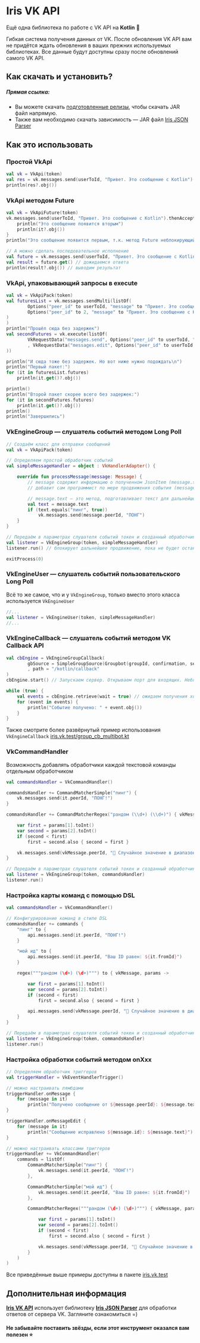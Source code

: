 # Iris VK API

Ещё одна библиотека по работе с VK API на **Kotlin** 💖

Гибкая система получения данных от VK. После обновления VK API вам не придётся ждать 
обновления в ваших прежних используемых библиотеках. Все данные будут доступны сразу после обновлений самого VK API.

## Как скачать и установить?

##### Прямая ссылка:

- Вы можете скачать [подготовленные релизы](https://github.com/iris2iris/iris-vk-api/releases), чтобы скачать JAR файл напрямую.
- Также вам необходимо скачать зависимость — JAR файл [Iris JSON Parser](https://github.com/iris2iris/iris-vk-api/releases/download/v0.3/iris-json-parser.jar)

## Как это использовать

### Простой VkApi

```kotlin
val vk = VkApi(token)
val res = vk.messages.send(userToId, "Привет. Это сообщение с Kotlin")
println(res?.obj())
```

### VkApi методом Future

```kotlin
val vk = VkApiFuture(token)
vk.messages.send(userToId, "Привет. Это сообщение с Kotlin").thenAccept {
    println("Это сообщение появится вторым")
    println(it?.obj())
}
println("Это сообщение появится первым, т.к. метод Future неблокирующий")

// А можно сделать последовательное исполнение
val future = vk.messages.send(userToId, "Привет. Это сообщение с Kotlin")
val result = future.get() // дожидаемся ответа
println(result?.obj()) // выводим результат
```

### VkApi, упаковывающий запросы в execute
```kotlin
val vk = VkApiPack(token)
val futuresList = vk.messages.sendMulti(listOf(
        Options("peer_id" to userToId, "message" to "Привет. Это сообщение с Kotlin\nОно почти работает!", "attachment" to "photo-181070115_457239553"),
        Options("peer_id" to 2, "message" to "Привет. Это сообщение с Kotlin\nОно почти работает!", "attachment" to "photo-181070115_457239553"),
)
)
println("Прошёл сюда без задержек")
val secondFutures = vk.execute(listOf(
        VkRequestData("messages.send", Options("peer_id" to userToId, "random_id" to (0..2_000_000).random(), "message" to "Привет. Это сообщение с Kotlin\nОно почти работает!", "attachment" to "photo-181070115_457239553"))
        , VkRequestData("messages.edit", Options("peer_id" to userToId, "conversation_message_id" to 1, "message" to "Привет. Это сообщение с Kotlin\nОно почти работает!", "attachment" to "photo-181070115_457239553"))
))

println("И сюда тоже без задержек. Но вот ниже нужно подождать\n")
println("Первый пакет:")
for (it in futuresList.futures)
    println(it.get()?.obj())

println()
println("Второй пакет скорее всего без задержек:")
for (it in secondFutures.futures)
    println(it.get()?.obj())
println()
println("Завершились")
```

### VkEngineGroup — слушатель событий методом Long Poll

```kotlin
// Создаём класс для отправки сообщений
val vk = VkApiPack(token)

// Определяем простой обработчик событий
val simpleMessageHandler = object : VkHandlerAdapter() {

    override fun processMessage(message: Message) {
        // message содержит информацию о полученном JsonItem (message.source) и вспомогательную информацию, которую
        // добавит сам программист по мере продвижения события (message.options)

        // message.text — это метод, подготавливает текст для дальнейшей работы
        val text = message.text
        if (text.equals("пинг", true))
            vk.messages.send(message.peerId, "ПОНГ")
    }
}

// Передаём в параметрах слушателя событий токен и созданный обработчик событий
val listener = VkEngineGroup(token, simpleMessageHandler)
listener.run() // блокирует дальнейшее продвижение, пока не будет остановлено

exitProcess(0)
```

### VkEngineUser — слушатель событий пользовательского Long Poll
Всё то же самое, что и у `VkEngineGroup`, только вместо этого класса используется `VkEngineUser`
```kotlin
//...
val listener = VkEngineUser(token, simpleMessageHandler)
//...
```

### VkEngineCallback — слушатель событий методом VK Callback API

```kotlin
val cbEngine = VkEngineGroupCallback(
        gbSource = SimpleGroupSource(Groupbot(groupId, confirmation, secret))
        , path = "/kotlin/callback"
)
cbEngine.start() // Запускаем сервер. Открываем порт для входящих. Неблокирующий вызов

while (true) {
    val events = cbEngine.retrieve(wait = true) // ожидаем получения хотя бы одного события
    for (event in events) {
        println("Событие получено: " + event.obj())
    }
}
```
Также смотрите более развёрнутый пример использования `VkEngineCallback` [iris.vk.test/group_cb_multibot.kt](https://github.com/iris2iris/iris-vk-api/blob/master/test/iris/vk/test/group_cb_multibot.kt)

### VkCommandHandler

Возможность добавлять обработчики каждой текстовой команды отдельным обработчиком
```kotlin
val commandsHandler = VkCommandHandler()

commandsHandler += CommandMatcherSimple("пинг") {
    vk.messages.send(it.peerId, "ПОНГ!")
}

commandsHandler += CommandMatcherRegex("рандом (\\d+) (\\d+)") { vkMessage, params ->

    var first = params[1].toInt()
    var second = params[2].toInt()
    if (second < first)
        first = second.also { second = first }

    vk.messages.send(vkMessage.peerId, "🎲 Случайное значение в диапазоне [$first..$second] выпало на ${(first..second).random()}")
}

// Передаём в параметрах слушателя событий токен и созданный обработчик команд
val listener = VkEngineGroup(token, commandsHandler)
listener.run()
```

### Настройка карты команд с помощью DSL
```kotlin
val commandsHandler = VkCommandHandler()

// Конфигурирование команд в стиле DSL
commandsHandler += commands {
    "пинг" to {
        api.messages.send(it.peerId, "ПОНГ!")
    }

    "мой ид" to {
        api.messages.send(it.peerId, "Ваш ID равен: ${it.fromId}")
    }

    regex("""рандом (\d+) (\d+)""") to { vkMessage, params ->

        var first = params[1].toInt()
        var second = params[2].toInt()
        if (second < first)
            first = second.also { second = first }

        api.messages.send(vkMessage.peerId, "🎲 Случайное значение в диапазоне [$first..$second] выпало на ${(first..second).random()}")
    }
}

// Передаём в параметрах слушателя событий токен и созданный обработчик команд
val listener = VkEngineGroup(token, commandsHandler)
listener.run()
```

### Настройка обработки событий методом onXxx
```kotlin
// Определяем обработчик триггеров
val triggerHandler = VkEventHandlerTrigger()

// можно настраивать лямбдами
triggerHandler.onMessage {
    for (message in it)
        println("Получено сообщение от ${message.peerId}: ${message.text}")
}

triggerHandler.onMessageEdit {
    for (message in it)
        println("Сообщение исправлено ${message.id}: ${message.text}")
}

// можно настраивать классами триггеров
triggerHandler += VkCommandHandler(
    commands = listOf(
        CommandMatcherSimple("пинг") {
            vk.messages.send(it.peerId, "ПОНГ!")
        },

        CommandMatcherSimple("мой ид") {
            vk.messages.send(it.peerId, "Ваш ID равен: ${it.fromId}")
        },

        CommandMatcherRegex("""рандом (\d+) (\d+)""") { vkMessage, params ->

            var first = params[1].toInt()
            var second = params[2].toInt()
            if (second < first)
                first = second.also { second = first }

            vk.messages.send(vkMessage.peerId, "🎲 Случайное значение в диапазоне [$first..$second] выпало на ${(first..second).random()}")
        }
    )
)
```

Все приведённые выше примеры доступны в пакете [iris.vk.test](https://github.com/iris2iris/iris-vk-api/blob/master/test/iris/vk/test)

## Дополнительная информация

**[Iris VK API](https://github.com/iris2iris/iris-vk-api)** использует библиотеку **[Iris JSON Parser](https://github.com/iris2iris/iris-json-parser-kotlin)** для обработки ответов от сервера VK. Загляните ознакомиться =)

#### Не забывайте поставить звёзды, если этот инструмент оказался вам полезен ⭐
